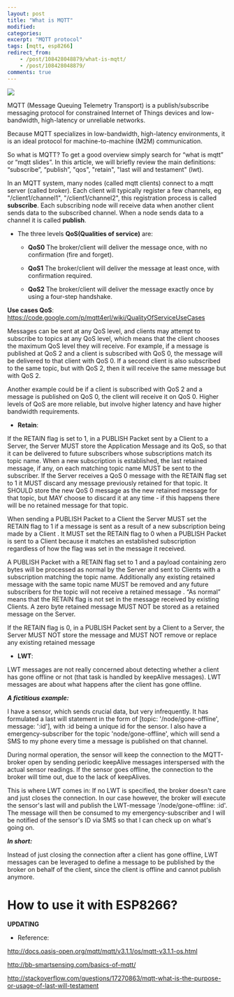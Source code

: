 ```yaml
---
layout: post
title: "What is MQTT"
modified:
categories:
excerpt: "MQTT protocol"
tags: [mqtt, esp8266]
redirect_from:
    - /post/108428048879/what-is-mqtt/
    - /post/108428048879/
comments: true
---
```


![](http://mqtt.org/new/wp-content/uploads/2011/08/mqttorg-glow.png)


MQTT (Message Queuing Telemetry Transport) is a publish/subscribe messaging protocol for constrained Internet of Things devices and low-bandwidth, high-latency or unreliable networks.

Because MQTT specializes in low-bandwidth, high-latency environments, it is an ideal protocol for machine-to-machine (M2M) communication.

<!--more-->

So what is MQTT? To get a good overview simply search for “what is mqtt” or “mqtt slides”. In this article, we will briefly review the main definitions: “subscribe”, “publish”, "qos", "retain", "last will and testament" (lwt).

In an MQTT system, many nodes (called mqtt clients) connect to a mqtt server (called broker). Each client will typically register a few channels, eg "/client1/channel1", "/client1/channel2", this registration process is called **subscribe**. Each subscribing node will receive data when another client sends data to the subscribed channel. When a node sends data to a channel it is called **publish**.

- The three levels **QoS(Qualities of service)** are:

    * **QoS0** The broker/client will deliver the message once, with no confirmation (fire and forget).

    * **QoS1** The broker/client will deliver the message at least once, with confirmation required.

    * **QoS2** The broker/client will deliver the message exactly once by using a four-step handshake.

**Use cases QoS**: https://code.google.com/p/mqtt4erl/wiki/QualityOfServiceUseCases

Messages can be sent at any QoS level, and clients may attempt to subscribe to topics at any QoS level, which means that the client chooses the maximum QoS level they will receive. For example, if a message is published at QoS 2 and a client is subscribed with QoS 0, the message will be delivered to that client with QoS 0. If a second client is also subscribed to the same topic, but with QoS 2, then it will receive the same message but with QoS 2.

Another example could be if a client is subscribed with QoS 2 and a message is published on QoS 0, the client will receive it on QoS 0. Higher levels of QoS are more reliable, but involve higher latency and have higher bandwidth requirements.

- **Retain**:

If the RETAIN flag is set to 1, in a PUBLISH Packet sent by a Client to a Server, the Server MUST store the Application Message and its QoS, so that it can be delivered to future subscribers whose subscriptions match its topic name. When a new subscription is established, the last retained message, if any, on each matching topic name MUST be sent to the subscriber. If the Server receives a QoS 0 message with the RETAIN flag set to 1 it MUST discard any message previously retained for that topic. It SHOULD store the new QoS 0 message as the new retained message for that topic, but MAY choose to discard it at any time - if this happens there will be no retained message for that topic.

When sending a PUBLISH Packet to a Client the Server MUST set the RETAIN flag to 1 if a message is sent as a result of a new subscription being made by a Client . It MUST set the RETAIN flag to 0 when a PUBLISH Packet is sent to a Client because it matches an established subscription regardless of how the flag was set in the message it received.

A PUBLISH Packet with a RETAIN flag set to 1 and a payload containing zero bytes will be processed as normal by the Server and sent to Clients with a subscription matching the topic name. Additionally any existing retained message with the same topic name MUST be removed and any future subscribers for the topic will not receive a retained message . “As normal” means that the RETAIN flag is not set in the message received by existing Clients. A zero byte retained message MUST NOT be stored as a retained message on the Server.

If the RETAIN flag is 0, in a PUBLISH Packet sent by a Client to a Server, the Server MUST NOT store the message and MUST NOT remove or replace any existing retained message

- **LWT**:

LWT messages are not really concerned about detecting whether a client has gone offline or not (that task is handled by keepAlive messages). LWT messages are about what happens after the client has gone offline. 

**_A fictitious example:_**

I have a sensor, which sends crucial data, but very infrequently. It has formulated a last will statement in the form of [topic: '/node/gone-offline', message: ':id'], with :id being a unique id for the sensor. I also have a emergency-subscriber for the topic 'node/gone-offline', which will send a SMS to my phone every time a message is published on that channel.

During normal operation, the sensor will keep the connection to the MQTT-broker open by sending periodic keepAlive messages interspersed with the actual sensor readings. If the sensor goes offline, the connection to the broker will time out, due to the lack of keepAlives.

This is where LWT comes in: If no LWT is specified, the broker doesn't care and just closes the connection. In our case however, the broker will execute the sensor's last will and publish the LWT-message '/node/gone-offline: :id'. The message will then be consumed to my emergency-subscriber and I will be notified of the sensor's ID via SMS so that I can check up on what's going on.

**_In short:_**

Instead of just closing the connection after a client has gone offline, LWT messages can be leveraged to define a message to be published by the broker on behalf of the client, since the client is offline and cannot publish anymore.

# **How to use it with ESP8266?**
**UPDATING**

- Reference: 

http://docs.oasis-open.org/mqtt/mqtt/v3.1.1/os/mqtt-v3.1.1-os.html

http://bb-smartsensing.com/basics-of-mqtt/

http://stackoverflow.com/questions/17270863/mqtt-what-is-the-purpose-or-usage-of-last-will-testament



